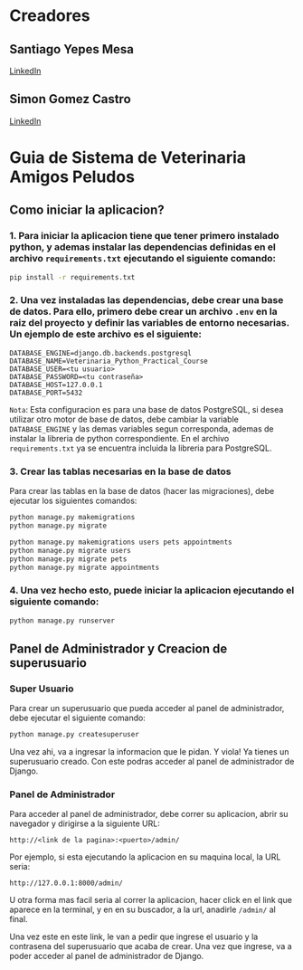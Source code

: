 # Creadores
## Santiago Yepes Mesa
[LinkedIn](https://www.linkedin.com/in/santiago-yepes-mesa-67ab80270)

## Simon Gomez Castro
[LinkedIn](https://www.linkedin.com/in/sgc-9149b4243/)

# Guia de Sistema de Veterinaria Amigos Peludos
## Como iniciar la aplicacion?
### 1. Para iniciar la aplicacion tiene que tener primero instalado python, y ademas instalar las dependencias definidas en el archivo `requirements.txt` ejecutando el siguiente comando:
```bash
pip install -r requirements.txt
```

### 2. Una vez instaladas las dependencias, debe crear una base de datos. Para ello, primero debe crear un archivo  `.env` en la raiz del proyecto y definir las variables de entorno necesarias. Un ejemplo de este archivo es el siguiente:
```env
DATABASE_ENGINE=django.db.backends.postgresql
DATABASE_NAME=Veterinaria_Python_Practical_Course
DATABASE_USER=<tu usuario>
DATABASE_PASSWORD=<tu contraseña>
DATABASE_HOST=127.0.0.1
DATABASE_PORT=5432
```
`Nota`: Esta configuracion es para una base de datos PostgreSQL, si desea utilizar otro motor de base de datos, debe cambiar la variable `DATABASE_ENGINE` y las demas variables segun corresponda, ademas de instalar la libreria de python correspondiente. En el archivo `requirements.txt` ya se encuentra incluida la libreria para PostgreSQL.

### 3. Crear las tablas necesarias en la base de datos
Para crear las tablas en la base de datos (hacer las migraciones), debe ejecutar los siguientes comandos:
```bash
python manage.py makemigrations
python manage.py migrate

python manage.py makemigrations users pets appointments
python manage.py migrate users
python manage.py migrate pets
python manage.py migrate appointments
```

### 4. Una vez hecho esto, puede iniciar la aplicacion ejecutando el siguiente comando:
```bash
python manage.py runserver
```

## Panel de Administrador y Creacion de superusuario
### Super Usuario
Para crear un superusuario que pueda acceder al panel de administrador, debe ejecutar el siguiente comando:
```bash
python manage.py createsuperuser
```
Una vez ahi, va a ingresar la informacion que le pidan.
Y viola! Ya tienes un superusuario creado. Con este podras acceder al panel de administrador de Django.

### Panel de Administrador
Para acceder al panel de administrador, debe correr su aplicacion, abrir su navegador y dirigirse a la siguiente URL:
```
http://<link de la pagina>:<puerto>/admin/
```
Por ejemplo, si esta ejecutando la aplicacion en su maquina local, la URL seria:
```
http://127.0.0.1:8000/admin/
```
U otra forma mas facil seria al correr la aplicacion, hacer click en el link que aparece en la terminal, y en en su buscador, a la url, anadirle `/admin/` al final.

Una vez este en este link, le van a pedir que ingrese el usuario y la contrasena del superusuario que acaba de crear. Una vez que ingrese, va a poder acceder al panel de administrador de Django.
